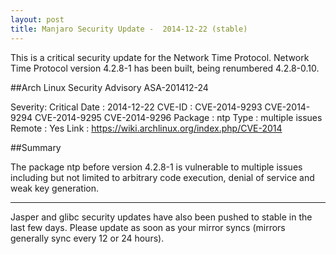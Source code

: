 ```yaml
---
layout: post
title: Manjaro Security Update -  2014-12-22 (stable)
---
```


This is a critical security update for the Network Time Protocol. Network Time Protocol version 4.2.8-1 has been built, being renumbered 4.2.8-0.10.

##Arch Linux Security Advisory ASA-201412-24

Severity: Critical
Date    : 2014-12-22
CVE-ID  : CVE-2014-9293 CVE-2014-9294 CVE-2014-9295 CVE-2014-9296
Package : ntp
Type    : multiple issues
Remote  : Yes
Link    : https://wiki.archlinux.org/index.php/CVE-2014

##Summary

The package ntp before version 4.2.8-1 is vulnerable to multiple issues including but not limited to arbitrary code execution, denial of service and weak key generation.

----

Jasper and glibc security updates have also been pushed to stable in the last few days.
Please update as soon as your mirror syncs (mirrors generally sync every 12 or 24 hours).
